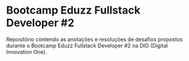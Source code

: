 # Bootcamp Eduzz Fullstack Developer #2
Repositório contendo as anotações e resoluções de desafios propostos durante o Bootcamp Eduzz Fullstack Developer #2 na DIO (Digital Innovation One).
